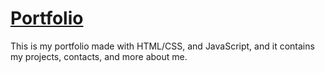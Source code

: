 # [Portfolio](http://curiousr.ca/)
This is my portfolio made with HTML/CSS, and JavaScript, and it contains my projects, contacts, and more about me. 
